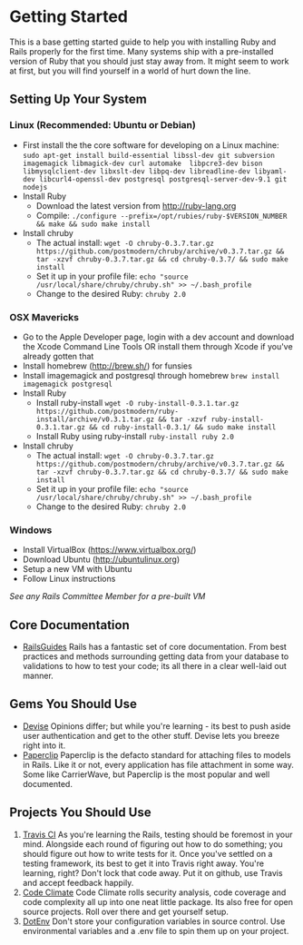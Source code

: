 # Getting Started

This is a base getting started guide to help you with installing Ruby and Rails properly for the first time.  Many systems ship with a pre-installed version of Ruby that you should just stay away from.  It might seem to work at first, but you will find yourself in a world of hurt down the line.

## Setting Up Your System

### Linux (Recommended: Ubuntu or Debian)

* First install the the core software for developing on a Linux machine:
   `sudo apt-get install build-essential libssl-dev git subversion imagemagick libmagick-dev curl automake  libpcre3-dev bison libmysqlclient-dev libxslt-dev libpq-dev libreadline-dev libyaml-dev libcurl4-openssl-dev postgresql postgresql-server-dev-9.1 git nodejs`
* Install Ruby
  * Download the latest version from http://ruby-lang.org
  * Compile:
       `./configure --prefix=/opt/rubies/ruby-$VERSION_NUMBER && make && sudo make install`
* Install chruby
  * The actual install:
      `wget -O chruby-0.3.7.tar.gz https://github.com/postmodern/chruby/archive/v0.3.7.tar.gz &&  tar -xzvf chruby-0.3.7.tar.gz && cd chruby-0.3.7/ && sudo make install`
  * Set it up in your profile file:
      `echo "source /usr/local/share/chruby/chruby.sh" >> ~/.bash_profile`
  * Change to the desired Ruby:
      `chruby 2.0`

### OSX Mavericks

* Go to the Apple Developer page, login with a dev account and download the Xcode Command Line Tools OR install them through Xcode if you've already gotten that
* Install homebrew (http://brew.sh/) for funsies
* Install imagemagick and postgresql through homebrew
  `brew install imagemagick postgresql`
* Install Ruby
  * Install ruby-install
       `wget -O ruby-install-0.3.1.tar.gz https://github.com/postmodern/ruby-install/archive/v0.3.1.tar.gz && tar -xzvf ruby-install-0.3.1.tar.gz && cd ruby-install-0.3.1/ && sudo make install`
  * Install Ruby using ruby-install
       `ruby-install ruby 2.0`
* Install chruby
  * The actual install:
      `wget -O chruby-0.3.7.tar.gz https://github.com/postmodern/chruby/archive/v0.3.7.tar.gz &&  tar -xzvf chruby-0.3.7.tar.gz && cd chruby-0.3.7/ && sudo make install`
  * Set it up in your profile file:
      `echo "source /usr/local/share/chruby/chruby.sh" >> ~/.bash_profile`
  * Change to the desired Ruby:
      `chruby 2.0`

### Windows

* Install VirtualBox (https://www.virtualbox.org/)
* Download Ubuntu (http://ubuntulinux.org)
* Setup a new VM with Ubuntu
* Follow Linux instructions

*See any Rails Committee Member for a pre-built VM*

## Core Documentation

* [RailsGuides](http://guides.rubyonrails.org/)
   Rails has a fantastic set of core documentation.  From best practices and methods surrounding getting data from your database to validations to how to test your code; its all there in a clear well-laid out manner.

## Gems You Should Use

* [Devise](https://github.com/plataformatec/devise)
  Opinions differ; but while you're learning - its best to push aside user authentication and get to the other stuff.  Devise lets you breeze right into it.
* [Paperclip](https://github.com/thoughtbot/paperclip)
  Paperclip is the defacto standard for attaching files to models in Rails.  Like it or not, every application has file attachment in some way.  Some like CarrierWave, but Paperclip is the most popular and well documented.

## Projects You Should Use

1. [Travis CI](http://travis-ci.org)
   As you're learning the Rails, testing should be foremost in your mind.  Alongside each round of figuring out how to do something; you should figure out how to write tests for it.  Once you've settled on a testing framework, its best to get it into Travis right away.  You're learning, right?  Don't lock that code away.  Put it on github, use Travis and accept feedback happily.
2. [Code Climate](http://code-climate.org)
   Code Climate rolls security analysis, code coverage and code complexity all up into one neat little package.  Its also free for open source projects.  Roll over there and get yourself setup.
3. [DotEnv](https://github.com/bkeepers/dotenv)
   Don't store your configuration variables in source control.  Use environmental variables and a .env file to spin them up on your project.